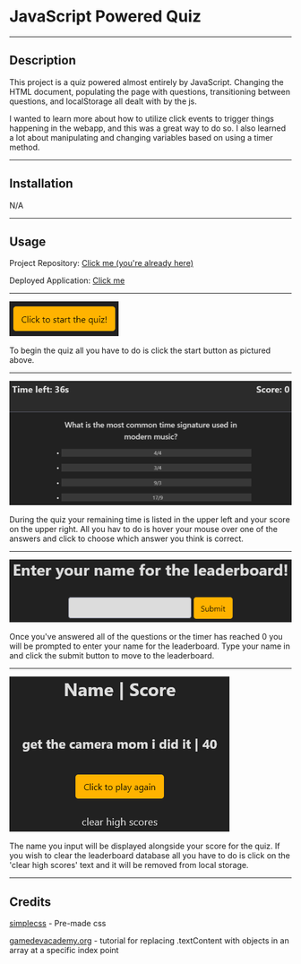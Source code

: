 # JavaScript Powered Quiz

---
## Description

This project is a quiz powered almost entirely by JavaScript. Changing the HTML document, populating the page with questions, transitioning between questions, and localStorage all dealt with by the js.

I wanted to learn more about how to utilize click events to trigger things happening in the webapp, and this was a great way to do so. I also learned a lot about manipulating and changing variables based on using a timer method.

---
## Installation

N/A

---
## Usage

Project Repository: [Click me (you're already here)](https://github.com/t-willis/quiz-js-powered)

Deployed Application: [Click me](https://t-willis.github.io/quiz-js-powered/)

---

![Quiz Start Button](./assets/images/startQuizButton.png)

To begin the quiz all you have to do is click the start button as pictured above.

---

![Mid-quiz screenshot](./assets/images/duringQuiz.png)

During the quiz your remaining time is listed in the upper left and your score on the upper right. All you hav to do is hover your mouse over one of the answers and click to choose which answer you think is correct.

---

![End-quiz screenshot](./assets/images/endQuiz.png)

Once you've answered all of the questions or the timer has reached 0 you will be prompted to enter your name for the leaderboard. Type your name in and click the submit button to move to the leaderboard.

---

![Leaderboard Screenshot](./assets/images/leaderboardQuiz.png)

The name you input will be displayed alongside your score for the quiz. If you wish to clear the leaderboard database all you have to do is click on the 'clear high scores' text and it will be removed from local storage.

---

## Credits

[simplecss](https://www.simplecss.org) - Pre-made css

[gamedevacademy.org](https://gamedevacademy.org/javascript-quiz-tutorial/) - tutorial for replacing .textContent with objects in an array at a specific index point